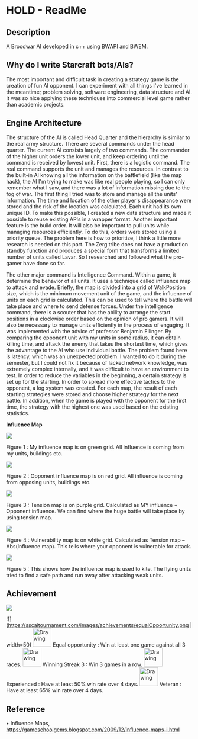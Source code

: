 # HOLD - ReadMe
## Description
A Broodwar AI developed in c++ using BWAPI and BWEM.

## Why do I write Starcraft bots/AIs?
The most important and difficult task in creating a strategy game is the creation of fun AI opponent. I can experiment with all things I've learned in the meantime; problem solving, software engineering, data structure and AI. It was so nice applying these techniques into commercial level game rather than academic projects.

## Engine Architecture
The structure of the AI is called Head Quarter and the hierarchy is similar to the real army structure. There are several commands under the head quarter. The current AI consists largely of two commands. The commander of the higher unit orders the lower unit, and keep ordering until the command is received by lowest unit. First, there is a logistic command. The real command supports the unit and manages the resources. In contrast to the built-in AI knowing all the information on the battlefield (like the map hack), the AI I'm trying to make was like real people playing, so I can only remember what I saw, and there was a lot of information missing due to the fog of war. The first thing I tried was to store and manage all the units' information. The time and location of the other player's disappearance were stored and the risk of the location was calculated. Each unit had its own unique ID. To make this possible, I created a new data structure and made it possible to reuse existing APIs in a wrapper format. Another important feature is the build order. It will also be important to pull units while managing resources efficiently. To do this, orders were stored using a priority queue. The problem here is how to prioritize, I think a little more research is needed on this part. The Zerg tribe does not have a production standby function and produces a special form that transforms a limited number of units called Lavar. So I researched and followed what the pro-gamer have done so far.

The other major command is Intelligence Command. Within a game, it determine the behavior of all units. It uses a technique called influence map to attack and evade. Briefly, the map is divided into a grid of WalkPosition size, which is the minimum movement unit of the game, and the influence of units on each grid is calculated. This can be used to tell where the battle will take place and where to send defense forces. Under the intelligence command, there is a scouter that has the ability to arrange the start positions in a clockwise order based on the opinion of pro gamers. It will also be necessary to manage units efficiently in the process of engaging. It was implemented with the advice of professor Benjamin Ellinger. By comparing the opponent unit with my units in some radius, it can obtain killing time, and attack the enemy that takes the shortest time, which gives the advantage to the AI who use individual battle. The problem found here is latency, which was an unexpected problem. I wanted to do it during the semester, but I could not fix it because of lacked network knowledge, was extremely complex internally, and it was difficult to have an environment to test. In order to reduce the variables in the beginning, a certain strategy is set up for the starting. In order to spread more effective tactics to the opponent, a log system was created. For each map, the result of each starting strategies were stored and choose higher strategy for the next battle. In addition, when the game is played with the opponent for the first time, the strategy with the highest one was used based on the existing statistics.


**Influence Map**

![](https://github.com/yeongki/yeongki.github.io/blob/master/img/fig1.png)

Figure 1 : My influence map is on green grid. All influence is coming from my units, buildings etc.

![](https://github.com/yeongki/yeongki.github.io/blob/master/img/fig2.png)

Figure 2 : Opponent influence map is on red grid. All influence is coming from opposing units, buildings etc.

![](https://github.com/yeongki/yeongki.github.io/blob/master/img/fig3.png)

Figure 3 : Tension map is on purple grid. Calculated as MY influence + Opponent influence. We can find where the huge battle will take place by using tension map.

![](https://github.com/yeongki/yeongki.github.io/blob/master/img/fig4.png)

Figure 4 : Vulnerability map is on white grid. Calculated as Tension map – Abs(Influence map). This tells where your opponent is vulnerable for attack.

![](https://github.com/yeongki/yeongki.github.io/blob/master/img/fig5.png)

Figure 5 : This shows how the influence map is used to kite. The flying units tried to find a safe path and run away after attacking weak units.

## Achievement
![](https://github.com/yeongki/yeongki.github.io/img/feb14.2018_6th.jpg)

![](https://sscaitournament.com/images/achievements/equalOpportunity.png | width=50)
<img src="https://sscaitournament.com/images/achievements/equalOpportunity.png" alt="Drawing" style="width: 50px;"/> Equal opportunity : Win at least one game against all 3 races.
<img src="https://sscaitournament.com/images/achievements/winningStreak3.png" alt="Drawing" style="width: 50px;"/> Winning Streak 3 : Win 3 games in a row.
<img src="https://sscaitournament.com/images/achievements/experienced.png" alt="Drawing" style="width: 50px;"/> Experienced : Have at least 50% win rate over 4 days.
<img src="https://sscaitournament.com/images/achievements/veteran.png" alt="Drawing" style="width: 50px;"/> Veteran : Have at least 65% win rate over 4 days.

## Reference
•	Influence Maps, https://gameschoolgems.blogspot.com/2009/12/influence-maps-i.html

